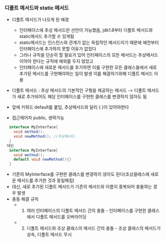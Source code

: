 ### 디폴트 메서드와 static 메서드

- 디폴트 메서드가 나오게 된 배경 
  - 인터페이스에 추상 메서드만 선언이 가능했음, jdk1.8부터 디폴트 메서드와 static메서드 추가할 수 있게됨
  - static메서드는 인스턴스와 관계가 없는 독립적인 메서드이기 때문에 예전부터 인터페이스에 추가하지 못할 이유가 없었다
  - 그러나 규칙을 단순히 할 필요가 있어 인터페이스의 모든 메서드는 추상메서드이어야 한다는 규칙에 예외를 두지 않았고
  - 인터페이스에 새로운 메서드를 추가하면 이를 구현한 모든 클래스들에서 새로 추가된 메서드를 구현해야하는 일이 발생 이를 해결하기위해 디폴트 메서드 이용

- 디폴트 메서드 : 추상 메서드의 기본적인 구형을 제공하는 메서드 -> 디폴트 메서드가 새로 추가되어도 해당 인터페이스를 구현한 클래스를 변경하지 않아도 됨
- 앞에 키워드 default를 붙임, 추상메서드와 달리 { }이 있어야한다
- 접근제어자 public, 생략가능
```java
  interface MyInterface{
    void method();
    void newMethod(); //추상메서드
  }
 대신 
  interface MyInterface{
    void method();
    default void newMethod(){}
  }
```
- 기존의 MyInterface를 구현한 클래스를 변경하지 않아도 된다(조상클래스에 새로운 메서드를 추가한 것과 동일해짐)
- 대신, 새로 추가된 디폴트 메서드가 기존의 메서드와 이름이 중복되어 충돌하는 경우 발생 
- 충동 해결 규칙
  - 1. 여러 인터페이스의 디폴트 메서드 간의 충돌 - 인터페이스를 구현한 클래스에서 디폴트 메서드를 오버라이딩
  - 2. 디폴트 메서드와 조상 클래스의 메서드 간의 충돌 - 조상 클래스의 메서드가 상속, 디폴트 메서드 무시

```java
  
```
